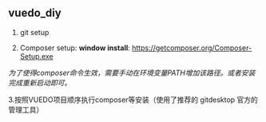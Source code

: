 ## vuedo_diy ##

1. git setup

2. Composer setup: 
  **window install**:  https://getcomposer.org/Composer-Setup.exe
  
  *为了使得composer命令生效，需要手动在环境变量PATH增加该路径。或者安装完成重新启动即可。*
  
3.按照VUEDO项目顺序执行composer等安装（使用了推荐的 gitdesktop 官方的管理工具）

  
